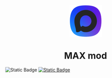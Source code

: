 <p align="center">
  <img src="icon.png" alt="MAX_mod Icon" width="101"/>
</p>

# <center>**MAX mod**</center>

![Static Badge](https://img.shields.io/badge/Apps_Version-25.10.2-blue?style=for-the-badge)
[![Static Badge](https://img.shields.io/badge/License-GPL--3.0-green?style=for-the-badge)](LICENSE)
